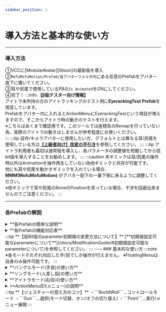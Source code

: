 ```yaml
---
sidebar_position: 1
---
```


# 導入方法と基本的な使い方
----
### 導入方法
①VCCに[ModularAvatar][liltoon]の最新版を導入  
②```MofuMofuMotion/Prefab/各アバターフォルダ内```にある任意のPrefabをアバター直下に置いてください。  
③耳や尻尾で使用しているPBの```Is Animated```をONにしてください。  
④完了！
:::info
**【β版テスター向け情報】**  
アイトラ未所持の方のアイトラッキングのテスト用に**EyerackingTest Prefab**を用意しています。  
Prefabをアバター内に入れるとActionMenuにEyerackingTestという項目が増えますので、そこからアイトラ時の動きのテストを行えます。  
※こちらはあくまで確認用です。このツールでは座標系のRemapを行っていない為、実際のアイトラの動きはしませんが参考程度にお使いください。  
:::
:::tip
自作/キメラアバターに使用したい方、デフォルトとは異なる耳/尻尾を使用している方は[**【上級者向け】改変の手引き**](/docs/ModificationGuide)を参照してください。
:::
:::tip
アイトラ利用者も最初は通常版を導入し、各パラメータの調整値を把握してから低bit版を導入することをお勧めします。
:::
:::caution
本ギミックは耳/尻尾の操作時以外はAnimationを操作再生していない為他ギミックと共存が可能です。  
他にも耳や尻尾を動かすギミックを入れている場合、**MMM(MofuMofuMotion)** がアバター配下の一番下側に来るように調整してください。  
※他ギミックで耳や尻尾のBoneのPositionを弄っている場合、干渉を回避出来ませんのでご注意ください。
:::

----
### 各Prefabの解説
<details>
<summary>**各Prefabの簡単な説明**</summary>
- **01_MMM**
    - **24bit**
    - 通常版です。FloatingMenuでの操作とActionMenuでの操作が可能です。
    - デスクトップモードではActionMenuでの操作のみとなります。
    <br/>
- **02_MMM_Lite**
    - **14bit**
    - 軽量版です。耳/尻尾はFloatingMenuでの操作のみ可能となります。(ActionメニューはUIカラー変更、もふもふ音設定、Localのアイトラモード設定を使用可能)
    - アイトラ可動域の調整値は一度試して値を覚えていればMA Parametersから初期値として設定可能です。
    - デスクトップモードは非対応となります。
    <br/>
- **03_MMM_SuperLite**
    - **5bit**
    - **Lite**から更にUIカラー変更機能、もふもふ音設定を外したバージョンです。(ActionメニューはLocalのもふもふ音設定/アイトラモード設定を使用可能)
    - UIカラー値は一度試して値を覚えていればMA Parametersから初期値として設定可能です。
    - ※【各種初期値設定できるParameterについて】の項目を参照
    <br/>
- **04_MMM_EyeModeOnly_2bit**
    - **2bit**
    - **SuperLite**をアイトラモード限定にしたバージョンです。
    <br/>
- **05_MMM_EyeModeOnly_0bit**
    - **0bit**
    - **04_MMM_EyeModeOnly_2bit**から、更にオンオフ機能、モード切替の保存機能を外したバージョンです。
    - このPrefabのみメニュー非展開状態では待機状態のリングが表示されなくなっています。(常時表示されると視界の邪魔になるため)
    - このPrefabのみデスクトップモードでもメニュー展開も行えますが操作はできません。
    <br/>
- **06_MMM_ActionMenuOnly**
    - **20bit**
    - **通常版**からFloatingMenu機能を外し、ActionMenuからの操作のみにしたバージョンです。
    - デスクトップ/VR対応です。
    - UIカラー変更は尻尾を触れ合った際のFlowerParticleに反映されます。
    <br/>
</details>

<details>
<summary>**各Prefabの機能対応表**</summary>

**【記号解説】**  
〇：VRC内で設定可能  
△：アップロード時のみ設定可能  
**【用語】**  
AM：ActionMenu  
FM：FloatingMenu  

|**機能**|**通常版**　　　|**Lite**　　　|**SuperLite**|**EyeModeOnly_2bit**|**EyeModeOnly_0bit**|**ActionMenuOnly**|
|:---|:---:|:---:|:---:|:---:|:---:|:---:|  
|最大消費パラメーター数|24bit|14bit|5bit|2bit|0bit|20bit|  
|待機状態選択可能箇所|5箇所<br/>・右目<br/>・両腕<br/>・両人差し指|5箇所<br/>・右目<br/>・両腕<br/>・両人差し指|5箇所<br/>・右目<br/>・両腕<br/>・両人差し指|1箇所<br/>・右目|1箇所<br/>・右目|0箇所|  
|Motion Reset(固定解除)<br/>※AM操作時のみ|◯|||||◯|  
|けもみみ操作|◯|||||◯|  
|尻尾操作|◯|||||◯|  
|色変更<br/>(FM/パーティクル)|◯|◯|△|△|△|◯|  
|もふもふ音制御(Global)|◯|◯|△|△|△|△|  
|もふもふ音制御(Local)|◯|◯|◯|◯|◯|◯|  
|**【ビルド時のみ】**<br/>音符パーティクル制御|△|△|△|△|△|△|  
|**【アイトラ時のみ】**<br/>アイトラ可動域<br/>調整|◯|△|△|△|△||  
|**【アイトラ時のみ】**<br/>サブメニュー押下<br/>時間調整|◯|◯|◯|◯|△||  
|**【アイトラ時のみ】 【Localのみ】**<br/>FMサイズ変更|〇|〇|〇|〇|〇||  
|**【アイトラ時のみ】 【Localのみ】**<br/>FM位置変更|〇|〇|〇|〇|〇||  
|**【アイトラ時のみ】 【Localのみ】**<br/>FM奥行き変更|〇|〇|〇|〇|〇||  
</details>
:::tip
**【低Bit版のparameter初期値の変更方法について】**  
[**初期値設定可能なparameterについて**](/docs/ModificationGuide/#初期値設定可能なparameterについて)を参照してください。
:::
----
### 基本的な使い方
:::note 
※各モードそれぞれ対応した手/目でしか操作が行えません。  
※FloatingMenuは自身のみ操作可能です。  
:::

<details>
<summary>**バングルモード(手首)の使い方**</summary>

※通常版/Lite/SuperLite限定  

**【バングルモード(右手)】**   
**[起動/終了]**  
```右手RockNRoll + 左手Gun```  
左手人差し指で右手首のContactに触れてください。  

**[FloatingMenu展開]**  
```左手RockNRoll + 右手Point```  
左手は起動時のみ。右手はPointにしている間FloatingMenuが展開されます。  
中央のリング内に右手人差し指を置くことで対応したモードの動作が行えます。  

**[モード切替]**  
右手人差し指でFloatingMenu右上の小さい方のアイコンを押下してください。  


**【バングルモード(左手)】**  
それぞれ **バングルモード(右手)** と逆のハンドジェスチャー/Contact位置になります。  
:::caution
本ギミックはIKを利用し同期を行うことでEXParameterの削減を行っています。  
そのため激しい動きや回線によっては同期ずれが発生することがあります。予めご了承ください。  
※特に **バングル/リングモードでメニューを展開中(ワールド固定する際)に手を動かしているとメニュー位置の同期ズレが発生します。**  
　メニュー展開中はなるべく手を動かさないようにしてください。  
:::
</details>

<details>
<summary>**リングモード(人差し指)の使い方**</summary>

※通常版/Lite/SuperLite限定  

**【リングモード(右指)】**  
**[起動/終了]**  
```右手RockNRoll + 左手Gun```  
左手人差し指で右手人差し指のContactに触れてください。  

他の操作はバングルモード(右手)と同様です。  

**【リングモード(左指)】**  
それぞれ **リングモード(右手)** と逆のハンドジェスチャー/Contactになります。  
:::caution
本ギミックはIKを利用し同期を行うことでEXParameterの削減を行っています。  
そのため激しい動きや回線によっては同期ずれが発生することがあります。予めご了承ください。  
※特に **バングル/リングモードでメニューを展開中(ワールド固定する際)に手を動かしているとメニュー位置の同期ズレが発生します。**  
　メニュー展開中はなるべく手を動かさないようにしてください。  
:::
</details>

<details>
<summary>**アイトラモード(右目)の使い方**</summary>

※ActionMenuOnly版以外

**【アイトラモード】**  
**[起動/終了]**  
```右手Gun + 左手RockNRoll```  
右手人差し指で右目横のContactに触れてください。  

**[メニュー展開]**  
```右手Point + 左手RockNRoll```  
左手は起動時のみ。右手はPointにしている間メニューが展開されます。  
メニュー展開後は自動でアイトラでの操作が有効となります。  

**[モード切替]**  
メニュー右上の小さい方のアイコンを1秒以上(設定変更可)見つめると切り替えられます。  
</details>

<details>
<summary>**ActionMenu(EXメニュー)の説明**</summary>

- **[Motion Reset]**
    - けもみみと尻尾を動かしている際に位置をリセットします。
- **[KemoMimiMotion]/[TailMimiMotion]**
    - けもみみと尻尾をActionMenuから操作します。(FloatingMenu操作時はそちらが優先されます。)
- **[Change Color]**
    - フローティングメニュー/FlowerParticleの色変更を行います。
- **[FluffyTouchAudio]**  
もふもふ音の設定です。
    - **[FluffyTouchAudio Active]**
        - 耳や尻尾で触った際の音を有効化します。<br/>
        この音声はParticle同様、操作中の部位が何かに触れている際のみ有効になります。
    - **[Enable Self Sound]**
        - 自身でも音を聞こえるようにするかの設定です。
- **[[Local] EyeMenu Adjustment]**  
※Localでのみアイトラモード時の見え方を変更する設定項目です。
     - **[Eye Movement Range]**
        - アイトラの可動域の調整を行います。<br/>
        可動域を調整する際は専用オーバーレイが表示されます。<br/>
        アイトラのParameterに合わせて、外円が1.0/内側が0.7のラインを表しています。<br/>
        サブメニューアイコンにPointerを合わせられるように可動域を調整してください。<br/>
        **※Remoteには設定した倍率のみが同期されます。**
    - **[SubMenu Switching Change HoldTime]**
        - アイトラ使用時のモード切替時に何秒選択し続けたら切り替わるかの時間設定です。<br/>
        0%で1F、100%で1秒で切り替わります。
    - **[EyeMenu Resize]**
        - アイトラモード時のFloatingMenuのサイズを変更します。
    - **[EyeMenu Reposition]**
        - アイトラモード時のFloatingMenuの表示位置を変更します。
    - **[EyeMenu Redepth]**
        - アイトラモード時のFloatingMenuの奥行きを変更します。
:::tip
**【アイトラ可動域の調整について】**  
アイトラモードでメニュー展開後、ActionMenuから[Eye Movement Range]を選択し  
精一杯右上(SubMenuの位置)を向いた状態が丁度SubMenuの位置と重なる様に範囲調整します。  

**【アイトラモード時の位置調整(Local)について】**  
アイトラモード時のFloatingMenuのPointerは視線の先に動くのではなく、VRCFTから送られるOSCデータを元に動いています。  
つまり、**どこにFloatingMenuを動かしてもPointerの動き方は変わりません。**  
上記を念頭に置いて調整してください。
:::
</details>
:::tip
**【ジェスチャーの覚え方のコツ】**  
・```RockNRoll```…コントロールモード  
・```Gun```…選択(モード切替、オン/オフの切り替え)  
・```Point```…実行/メニュー展開  
:::